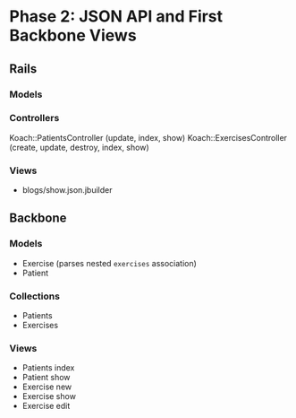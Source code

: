 # Phase 2: JSON API and First Backbone Views

## Rails
### Models

### Controllers
Koach::PatientsController (update, index, show)
Koach::ExercisesController (create, update, destroy, index, show)

### Views
* blogs/show.json.jbuilder

## Backbone
### Models
* Exercise (parses nested `exercises` association)
* Patient

### Collections
* Patients
* Exercises

### Views
* Patients index
* Patient show
* Exercise new
* Exercise show
* Exercise edit